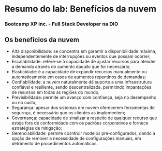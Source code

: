 # Resumo do lab: Benefícios da nuvem
### Bootcamp XP inc. - Full Stack Developer na DIO

## Os benefícios da nuvem
- Alta disponibilidade: se concentra em garantir a disponibilidade máxima, independentemente de interrupções ou eventos que possam ocorrer;
- Escalabilidade: refere-se à capacidade de ajustar recursos para atender a demanda através do aumento daquilo que for necessário;
- Elasticidade: é a capacidade de expandir recursos manualmente ou automaticamente em casos de aumentos repentinos de demandas;
- Confiabilidade: a nuvem naturalmente dá suporte a uma infraestrutura confiável e resiliente, sendo descentralizada, permitindo impantações de resursos em todas as regiões do mundo;
- Previsibilidade: permite um avanço com confiança, seja no desempenho ou no custo;
- Segurança: apesar dos sistemas em nuvem oferecerem ferramentas de segurnça, é necessário que os clientes as implementem;
- Governança: capacidade de sinalizar a respeito de qualquer recurso que esteja fora de conformidade com os padrões corporativos e fornece estratégias de mitigação;
- Gerenciabilidade: permite cosntruir modelos pré-configurados, dando a opção de remover a necessidade de configurações manuais, em detrimento de procedimentos automáticos.
